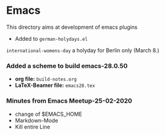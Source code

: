 <!--- $Id:$ --->
# Emacs
This directory aims at development of emacs plugins

+ Added to `german-holydays.el`

 `international-womens-day` a holyday for Berlin only (March 8.)
   
### Added a scheme to build emacs-28.0.50
 
+  **org file:**        `build-notes.org`
+  **LaTeX-Beamer file:**    `emacs28.tex`

### Minutes from Emacs Meetup-25-02-2020
     
+ change of $EMACS_HOME
+ Markdown-Mode
+ Kill entire Line

